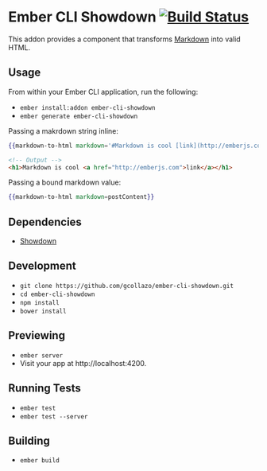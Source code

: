 # Ember CLI Showdown [![Build Status](https://travis-ci.org/gcollazo/ember-cli-showdown.svg?branch=master)](https://travis-ci.org/gcollazo/ember-cli-showdown)

This addon provides a component that transforms [Markdown](http://en.wikipedia.org/wiki/Markdown) into valid HTML.

## Usage
From within your Ember CLI application, run the following:

- `ember install:addon ember-cli-showdown`
- `ember generate ember-cli-showdown`

Passing a makrdown string inline:

```handlebars
{{markdown-to-html markdown='#Markdown is cool [link](http://emberjs.com)'}}
```

```html
<!-- Output -->
<h1>Markdown is cool <a href="http://emberjs.com">link</a></h1>

```


Passing a bound markdown value:

```handlebars
{{markdown-to-html markdown=postContent}}
```

## Dependencies
* [Showdown](https://github.com/coreyti/showdown)

## Development

* `git clone https://github.com/gcollazo/ember-cli-showdown.git`
* `cd ember-cli-showdown`
* `npm install`
* `bower install`

## Previewing

* `ember server`
* Visit your app at http://localhost:4200.

## Running Tests

* `ember test`
* `ember test --server`

## Building

* `ember build`
